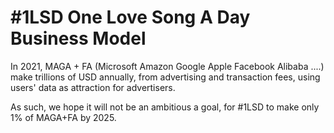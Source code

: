 # #1LSD One Love Song A Day Business Model

In 2021, MAGA + FA (Microsoft Amazon Google Apple Facebook Alibaba ....) make trillions of USD annually, from advertising and transaction fees, using users' data as attraction for advertisers.

As such, we hope it will not be an ambitious a goal, for #1LSD to make only 1% of MAGA+FA by 2025.
